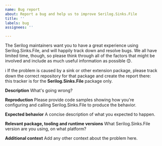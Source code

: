 ```yaml
---
name: Bug report
about: Report a bug and help us to improve Serilog.Sinks.File
title: ''
labels: bug
assignees: ''

---
```


The Serilog maintainers want you to have a great experience using Serilog.Sinks.File, and will happily track down and resolve bugs. We all have limited time, though, so please think through all of the factors that might be involved and include as much useful information as possible 😊.

ℹ If the problem is caused by a sink or other extension package, please track down the correct repository for that package and create the report there: this tracker is for the **Serilog.Sinks.File** package only.

**Description**
What's going wrong?

**Reproduction**
Please provide code samples showing how you're configuring and calling Serilog.Sinks.File to produce the behavior.

**Expected behavior**
A concise description of what you expected to happen.

**Relevant package, tooling and runtime versions**
What Serilog.Sinks.File version are you using, on what platform?

**Additional context**
Add any other context about the problem here.
